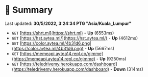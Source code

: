 # 📖 Summary
Last updated: **30/5/2022, 3:24:34 PTG "Asia/Kuala_Lumpur"**

- `GET` [https://shrt.ml](https://shrt.ml) - **Up** (6553ms)
- `GET` [https://hst.aytea.ml/](https://hst.aytea.ml/) - **Up** (4612ms)
- `GET` [https://color.aytea.ml/4b31d6.png](https://color.aytea.ml/4b31d6.png) - **Up** (5667ms)
- `GET` [https://memeapi.aytea14.repl.co/gimme](https://memeapi.aytea14.repl.co/gimme) - **Up** (9250ms)
- `GET` [https://teledrivemy.herokuapp.com/dashboard](https://teledrivemy.herokuapp.com/dashboard) - **Down** (314ms)
